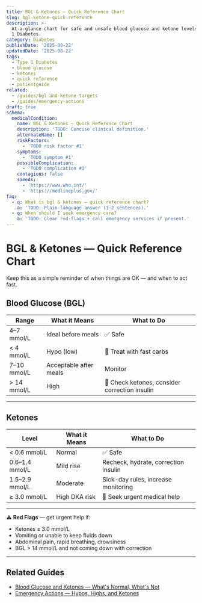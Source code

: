 ```yaml
---
title: BGL & Ketones — Quick Reference Chart
slug: bgl-ketone-quick-reference
description: >-
  At-a-glance chart for safe and unsafe blood glucose and ketone levels in Type
  1 Diabetes.
category: Diabetes
publishDate: '2025-08-22'
updatedDate: '2025-08-22'
tags:
  - Type 1 Diabetes
  - blood glucose
  - ketones
  - quick reference
  - patientguide
related:
  - /guides/bgl-and-ketone-targets
  - /guides/emergency-actions
draft: true
schema:
  medicalCondition:
    name: BGL & Ketones — Quick Reference Chart
    description: 'TODO: Concise clinical definition.'
    alternateName: []
    riskFactors:
      - 'TODO risk factor #1'
    symptoms:
      - 'TODO symptom #1'
    possibleComplication:
      - 'TODO complication #1'
    contagious: false
    sameAs:
      - 'https://www.who.int/'
      - 'https://medlineplus.gov/'
faq:
  - q: What is bgl & ketones — quick reference chart?
    a: 'TODO: Plain-language answer (1–2 sentences).'
  - q: When should I seek emergency care?
    a: 'TODO: Clear red-flags + call emergency services if present.'
---
```

# BGL & Ketones — Quick Reference Chart

Keep this as a simple reminder of when things are OK — and when to act fast.  

## Blood Glucose (BGL)

| Range | What it Means | What to Do |
|-------|---------------|------------|
| 4–7 mmol/L | Ideal before meals | ✅ Safe |
| < 4 mmol/L | Hypo (low) | 🚨 Treat with fast carbs |
| 7–10 mmol/L | Acceptable after meals | Monitor |
| > 14 mmol/L | High | 🚨 Check ketones, consider correction insulin |

---

## Ketones

| Level | What it Means | What to Do |
|-------|---------------|------------|
| < 0.6 mmol/L | Normal | ✅ Safe |
| 0.6–1.4 mmol/L | Mild rise | Recheck, hydrate, correction insulin |
| 1.5–2.9 mmol/L | Moderate | Sick-day rules, increase monitoring |
| ≥ 3.0 mmol/L | High DKA risk | 🚨 Seek urgent medical help |

---

⚠️ **Red Flags** — get urgent help if:
- Ketones ≥ 3.0 mmol/L  
- Vomiting or unable to keep fluids down  
- Abdominal pain, rapid breathing, drowsiness  
- BGL > 14 mmol/L and not coming down with correction  

---

## Related Guides
- [Blood Glucose and Ketones — What's Normal, What's Not](/guides/bgl-and-ketone-targets)  
- [Emergency Actions — Hypos, Highs, and Ketones](/guides/emergency-actions)  
